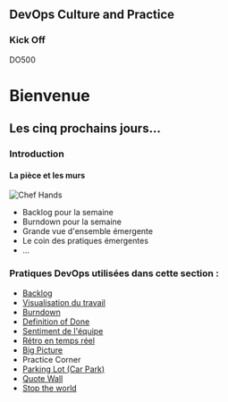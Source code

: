 <!-- .slide: data-background-image="images/RH_NewBrand_Background.png"  -->
## DevOps Culture and Practice <!-- {_class="course-title"} -->
### Kick Off <!-- {_class="title-color"} -->
DO500 <!-- {_class="title-color"} -->



<!-- .slide: data-background-image="images/chef-background.png" -->
# Bienvenue <!-- {_class="subtitle-text"} -->



## Les cinq prochains jours...



### Introduction
#### La pièce et les murs
![Chef Hands](images/chef-hands.png) <!-- {_class="inline-image"} -->
- Backlog pour la semaine
- Burndown pour la semaine
- Grande vue d'ensemble émergente
- Le coin des pratiques émergentes
- ...



<!-- .slide: data-background-image="images/chef-background.png" class="white-style" -->
### Pratiques DevOps utilisées dans cette section :
- [Backlog](https://openpracticelibrary.com/practice/backlog-refinement/)
- [Visualisation du travail](https://openpracticelibrary.com/practice/visualisation-of-work/)
- [Burndown](https://openpracticelibrary.com/practice/burndown/)
- [Definition of Done](https://openpracticelibrary.com/practice/definition-of-done/)
- [Sentiment de l'équipe](https://openpracticelibrary.com/practice/team-sentiment/)
- [Rétro en temps réel](https://openpracticelibrary.com/practice/realtime-retrospective/)
- [Big Picture](https://openpracticelibrary.com/practice/the-big-picture/)
- Practice Corner
- [Parking Lot (Car Park)](https://openpracticelibrary.com/practice/parking-lot-car-park/)
- [Quote Wall](https://openpracticelibrary.com/practice/quote-wall/)
- [Stop the world](https://openpracticelibrary.com/practice/stop-the-world-event/)
